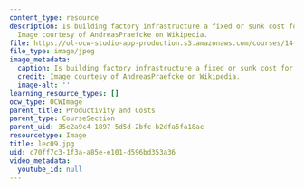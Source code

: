 ```yaml
---
content_type: resource
description: Is building factory infrastructure a fixed or sunk cost for a producer?
  Image courtesy of AndreasPraefcke on Wikipedia.
file: https://ol-ocw-studio-app-production.s3.amazonaws.com/courses/14-01sc-principles-of-microeconomics-fall-2011/c70ff7c31f3aa85ee101d596bd353a36_lec09.jpg
file_type: image/jpeg
image_metadata:
  caption: Is building factory infrastructure a fixed or sunk cost for a producer?
  credit: Image courtesy of AndreasPraefcke on Wikipedia.
  image-alt: ''
learning_resource_types: []
ocw_type: OCWImage
parent_title: Productivity and Costs
parent_type: CourseSection
parent_uid: 35e2a9c4-1897-5d5d-2bfc-b2dfa5fa18ac
resourcetype: Image
title: lec09.jpg
uid: c70ff7c3-1f3a-a85e-e101-d596bd353a36
video_metadata:
  youtube_id: null
---
```


